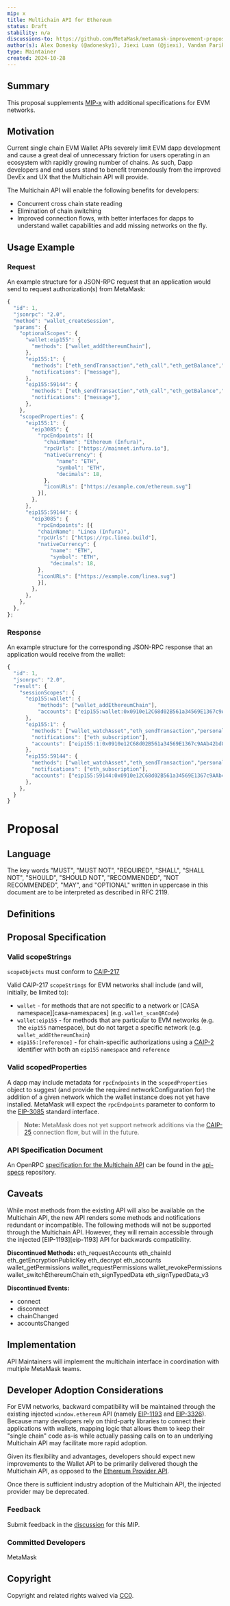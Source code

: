 ```yaml
---
mip: x
title: Multichain API for Ethereum
status: Draft
stability: n/a
discussions-to: https://github.com/MetaMask/metamask-improvement-proposals/discussions/53
author(s): Alex Donesky (@adonesky1), Jiexi Luan (@jiexi), Vandan Parikh(@vandan) 
type: Maintainer
created: 2024-10-28
---
```


## Summary
This proposal supplements [MIP-x](./mip-x-multichainapi.md) with additional specifications for EVM networks.

## Motivation
Current single chain EVM Wallet APIs severely limit EVM dapp development and cause a great deal of unnecessary friction for users operating in an ecosystem with rapidly growing number of chains. As such, Dapp developers and end users stand to benefit tremendously from the improved DevEx and UX that the Multichain API will provide. 

The Multichain API will enable the following benefits for developers:
- Concurrent cross chain state reading
- Elimination of chain switching
- Improved connection flows, with better interfaces for dapps to understand wallet capabilities and add missing networks on the fly.

## Usage Example
### Request
An example structure for a JSON-RPC request that an application would send to request authorization(s) from MetaMask:

```js
{
  "id": 1,
  "jsonrpc": "2.0",
  "method": "wallet_createSession",
  "params": {
    "optionalScopes": {
      "wallet:eip155": {
        "methods": ["wallet_addEthereumChain"],
      },
      "eip155:1": {
        "methods": ["eth_sendTransaction","eth_call","eth_getBalance","eth_blockNumber","eth_getTransactionCount","wallet_watchAsset","eth_subscribe"],
        "notifications": ["message"],
      },
      "eip155:59144": {
        "methods": ["eth_sendTransaction","eth_call","eth_getBalance","eth_blockNumber","eth_getTransactionCount","wallet_watchAsset","eth_subscribe"],
        "notifications": ["message"],
      },
    },
    "scopedProperties": {
      "eip155:1": {
        "eip3085": {
          "rpcEndpoints": [{
            "chainName": "Ethereum (Infura)",
            "rpcUrls": ["https://mainnet.infura.io"],
            "nativeCurrency": {
                "name": "ETH",
                "symbol": "ETH",
                "decimals": 18,
            },
            "iconURLs": ["https://example.com/ethereum.svg"]
          }],
        },
      },
      "eip155:59144": {
        "eip3085": {
          "rpcEndpoints": [{
          "chainName": "Linea (Infura)",
          "rpcUrls": ["https://rpc.linea.build"],
          "nativeCurrency": {
              "name": "ETH",
              "symbol": "ETH",
              "decimals": 18,
          },
          "iconURLs": ["https://example.com/linea.svg"]
          }],
        },
      },
    },
  },
};
```

### Response
An example structure for the corresponding JSON-RPC response that an application would receive from the wallet:

```js
{
  "id": 1,
  "jsonrpc": "2.0",
  "result": {
    "sessionScopes": { 
      "eip155:wallet": {
          "methods": ["wallet_addEthereumChain"],
          "accounts": ["eip155:wallet:0x0910e12C68d02B561a34569E1367c9AAb42bd810"]
      },
      "eip155:1": {
        "methods": ["wallet_watchAsset","eth_sendTransaction","personal_sign","eth_signTypedData_v4","web3_clientVersion","eth_subscribe","eth_unsubscribe", "eth_blockNumber", "eth_call","eth_estimateGas","eth_feeHistory","eth_gasPrice","eth_getBalance","eth_getBlockByHash","eth_getBlockByNumber","eth_getBlockTransactionCountByHash","eth_getBlockTransactionCountByNumber","eth_getCode","eth_getFilterChanges","eth_getFilterLogs","eth_getLogs","eth_getProof","eth_getStorageAt","eth_getTransactionByBlockHashAndIndex","eth_getTransactionByBlockNumberAndIndex","eth_getTransactionByHash","eth_getTransactionCount","eth_getTransactionReceipt","eth_getUncleCountByBlockHash","eth_getUncleCountByBlockNumber","eth_newBlockFilter","eth_newFilter","eth_newPendingTransactionFilter","eth_sendRawTransaction","eth_syncing","eth_uninstallFilter"],
        "notifications": ["eth_subscription"],
        "accounts": ["eip155:1:0x0910e12C68d02B561a34569E1367c9AAb42bd810"]
      },
      "eip155:59144": {
        "methods": ["wallet_watchAsset","eth_sendTransaction","personal_sign","eth_signTypedData_v4","web3_clientVersion","eth_subscribe","eth_unsubscribe", "eth_blockNumber", "eth_call","eth_estimateGas","eth_feeHistory","eth_gasPrice","eth_getBalance","eth_getBlockByHash","eth_getBlockByNumber","eth_getBlockTransactionCountByHash","eth_getBlockTransactionCountByNumber","eth_getCode","eth_getFilterChanges","eth_getFilterLogs","eth_getLogs","eth_getProof","eth_getStorageAt","eth_getTransactionByBlockHashAndIndex","eth_getTransactionByBlockNumberAndIndex","eth_getTransactionByHash","eth_getTransactionCount","eth_getTransactionReceipt","eth_getUncleCountByBlockHash","eth_getUncleCountByBlockNumber","eth_newBlockFilter","eth_newFilter","eth_newPendingTransactionFilter","eth_sendRawTransaction","eth_syncing","eth_uninstallFilter"],
        "notifications": ["eth_subscription"],
        "accounts": ["eip155:59144:0x0910e12C68d02B561a34569E1367c9AAb42bd810"]
      },
    },      
  }
}
```

# Proposal

## Language
The key words "MUST", "MUST NOT", "REQUIRED", "SHALL", "SHALL NOT", "SHOULD", "SHOULD NOT", "RECOMMENDED", "NOT RECOMMENDED", "MAY", and "OPTIONAL" written in uppercase in this document are to be interpreted as described in RFC 2119.

## Definitions

## Proposal Specification

### Valid scopeStrings

`scopeObjects` must conform to [CAIP-217](https://chainagnostic.org/CAIPs/caip-217)

Valid CAIP-217 `scopeStrings` for EVM networks shall include (and will, initially, be limited to):
- `wallet` - for methods that are not specific to a network or [CASA namespace][casa-namespaces] (e.g. `wallet_scanQRCode`)
- `wallet:eip155` - for methods that are particular to EVM networks (e.g. the `eip155` namespace), but do not target a specific network (e.g. `wallet_addEthereumChain`)
- `eip155:[reference]` - for chain-specific authorizations using a [CAIP-2](https://github.com/ChainAgnostic/CAIPs/blob/main/CAIPs/caip-2.md) identifier with both an `eip155` `namespace` and `reference`

### Valid scopedProperties
A dapp may include metadata for `rpcEndpoints` in the `scopedProperties` object to suggest (and provide the required networkConfiguration for) the addition of a given network which the wallet instance does not yet have installed. MetaMask will expect the `rpcEndpoints` parameter to conform to the [EIP-3085](https://eips.ethereum.org/EIPS/eip-3085) standard interface.

> **Note:** MetaMask does not yet support network additions via the [CAIP-25](https://chainagnostic.org/CAIPs/caip-25) connection flow, but will in the future. 

### API Specification Document
An OpenRPC [specification for the Multichain API](https://github.com/MetaMask/api-specs/blob/main/multichain/openrpc.yaml) can be found in the [api-specs](https://github.com/MetaMask/api-specs) repository.

## Caveats
While most methods from the existing API will also be available on the Multichain API, the new API renders some methods and notifications redundant or incompatible. The following methods will not be supported through the Multichain API. However, they will remain accessible through the injected [EIP-1193][eip-1193] API for backwards compatibility.

**Discontinued Methods:**
eth_requestAccounts
eth_chainId
eth_getEncryptionPublicKey
eth_decrypt
eth_accounts
wallet_getPermissions
wallet_requestPermissions
wallet_revokePermissions
wallet_switchEthereumChain
eth_signTypedData
eth_signTypedData_v3

**Discontinued Events:**
- connect
- disconnect
- chainChanged
- accountsChanged

## Implementation
API Maintainers will implement the multichain interface in coordination with multiple MetaMask teams.

## Developer Adoption Considerations
For EVM networks, backward compatibility will be maintained through the existing injected `window.ethereum` API (namely [EIP-1193](https://eips.ethereum.org/EIPS/eip-1193) and [EIP-3326](https://eips.ethereum.org/EIPS/eip-3326)).
Because many developers rely on third-party libraries to connect their applications with wallets, mapping logic that allows them to keep their "single chain" code as-is while actually passing calls on to an underlying Multichain API may facilitate more rapid adoption. 

Given its flexibility and advantages, developers should expect new improvements to the Wallet API to be primarily delivered though the Multichain API, as opposed to the [Ethereum Provider API](https://docs.metamask.io/wallet/reference/provider-api/).

Once there is sufficient industry adoption of the Multichain API, the injected provider may be deprecated.

### Feedback
Submit feedback in the [discussion](https://github.com/MetaMask/metamask-improvement-proposals/discussions/53) for this MIP.

### Committed Developers
MetaMask

## Copyright
Copyright and related rights waived via [CC0](../LICENSE).